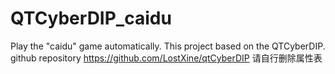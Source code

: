 # QTCyberDIP_caidu
Play the "caidu" game automatically. This project based on the QTCyberDIP.
github repository 
https://github.com/LostXine/qtCyberDIP
请自行删除属性表
